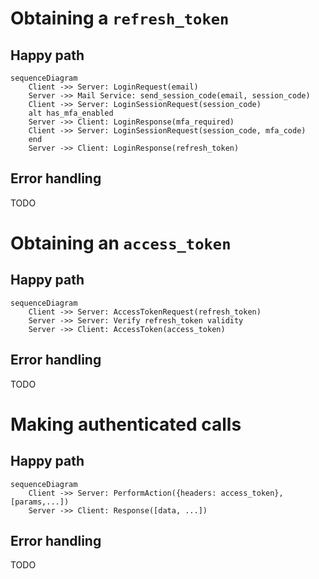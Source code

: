 # Obtaining a `refresh_token`

## Happy path
```mermaid
sequenceDiagram
    Client ->> Server: LoginRequest(email)
    Server ->> Mail Service: send_session_code(email, session_code)
    Client ->> Server: LoginSessionRequest(session_code)
    alt has_mfa_enabled
    Server ->> Client: LoginResponse(mfa_required)
    Client ->> Server: LoginSessionRequest(session_code, mfa_code)
    end
    Server ->> Client: LoginResponse(refresh_token)
```

## Error handling
TODO

# Obtaining an `access_token`

## Happy path
```mermaid
sequenceDiagram
    Client ->> Server: AccessTokenRequest(refresh_token)
    Server ->> Server: Verify refresh_token validity
    Server ->> Client: AccessToken(access_token)
```
## Error handling
TODO

# Making authenticated calls

## Happy path
```mermaid
sequenceDiagram
    Client ->> Server: PerformAction({headers: access_token}, [params,...])
    Server ->> Client: Response([data, ...])
```

## Error handling
TODO

